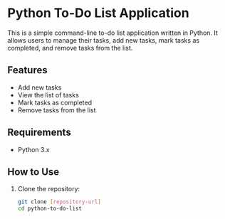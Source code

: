 # Python To-Do List Application

This is a simple command-line to-do list application written in Python. It allows users to manage their tasks, add new tasks, mark tasks as completed, and remove tasks from the list.

## Features

- Add new tasks
- View the list of tasks
- Mark tasks as completed
- Remove tasks from the list

## Requirements

- Python 3.x

## How to Use

1. Clone the repository:

   ```bash
   git clone [repository-url]
   cd python-to-do-list
